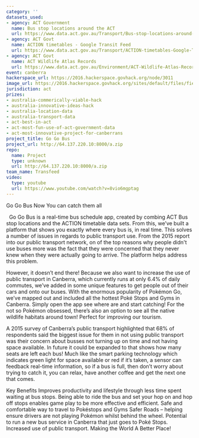 ```yaml
---
category: ''
datasets_used:
- agency: ACT Government
  name: Bus stop locations around the ACT
  url: https://www.data.act.gov.au/Transport/Bus-stop-locations-around-the-ACT/uwau-ie6v
- agency: ACT Govt
  name: ACTION timetables - Google Transit Feed
  url: https://www.data.act.gov.au/Transport/ACTION-timetables-Google-Transit-Feed/2acm-wq55
- agency: ACT Govt
  name: ACT Wildlife Atlas Records
  url: https://www.data.act.gov.au/Environment/ACT-Wildlife-Atlas-Records/e9ux-7djy
event: canberra
hackerspace_url: https://2016.hackerspace.govhack.org/node/3011
image_url: https://2016.hackerspace.govhack.org/sites/default/files/field/image/Action_PokeBus.jpg
jurisdiction: act
prizes:
- australia-commerically-viable-hack
- australia-innovative-ideas-hack
- australia-location-data
- australia-transport-data
- act-best-in-act
- act-most-fun-use-of-act-government-data
- act-most-innovative-project-for-canberrans
project_title: Go Go Bus
project_url: http://64.137.220.10:8000/a.zip
repo:
  name: Project
  type: unknown
  url: http://64.137.220.10:8000/a.zip
team_name: Transfeed
video:
  type: youtube
  url: https://www.youtube.com/watch?v=8vio6mgptag
---
```


Go Go Bus 
​​​​​​​Now You can catch them all

 
Go Go Bus is a real-time bus schedule app, created by combing ACT Bus stop locations and the ACTION timetable data sets. From this, we’ve built a platform that shows you exactly where every bus is, in real time.
This solves a number of issues in regards to public transport use. From the 2015 report into our public transport network, on of the top reasons why people didn't use buses more was the fact that they were concerned that they never knew when they were actually going to arrive. The platform helps address this problem.




However, it doesn’t end there! Because we also want to increase the use of public transport in Canberra, which currently runs at only 6.4% of daily commutes, we’ve added in some unique features to get people out of their cars and onto our buses. With the enormous popularity of Pokémon Go, we’ve mapped out and included all the hottest Poké Stops and Gyms in Canberra. Simply open the app see where are and start catching! For the not so Pokémon obsessed, there’s also an option to see all the native wildlife habitats around town! Perfect for improving our tourism.










A 2015 survey of Canberra’s public transport highlighted that 68% of respondents said the biggest issue for them in not using public transport was their concern about busses not turning up on time and not having space available.
In future it could be expanded to that shows how many seats are left each bus! Much like the smart parking technology which indicates green light for space available or red if it’s taken, a sensor can feedback real-time information, so if a bus is full, then don’t worry about trying to catch it, you can relax, have another coffee and get the next one that comes.
 





Key Benefits
Improves productivity and lifestyle through less time spent waiting at bus stops.
Being able to ride the bus and set your hop on and hop off stops enables game play to be more effective and efficient.
Safe and comfortable way to travel to Pokéstops and Gyms
Safer Roads – helping ensure drivers are not playing Pokémon whilst behind the wheel.
Potential to run a new bus service in Canberra that just goes to Poké Stops.
Increased use of public transport.
Making the World A Better Place!